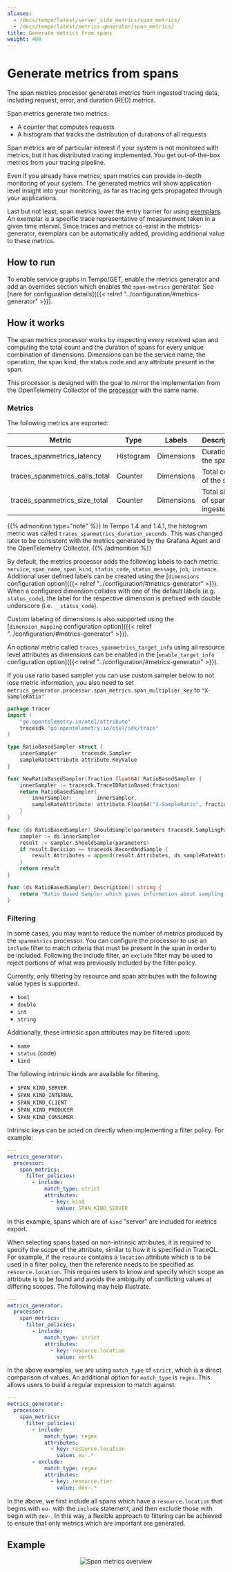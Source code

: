 ```yaml
---
aliases:
  - /docs/tempo/latest/server_side_metrics/span_metrics/
  - /docs/tempo/latest/metrics-generator/span_metrics/
title: Generate metrics from spans
weight: 400
---
```


# Generate metrics from spans

The span metrics processor generates metrics from ingested tracing data, including request, error, and duration (RED) metrics.

Span metrics generate two metrics:

- A counter that computes requests
- A histogram that tracks the distribution of durations of all requests

Span metrics are of particular interest if your system is not monitored with metrics,
but it has distributed tracing implemented.
You get out-of-the-box metrics from your tracing pipeline.

Even if you already have metrics, span metrics can provide in-depth monitoring of your system.
The generated metrics will show application level insight into your monitoring,
as far as tracing gets propagated through your applications.

Last but not least, span metrics lower the entry barrier for using [exemplars](https://grafana.com/docs/grafana/latest/basics/exemplars/).
An exemplar is a specific trace representative of measurement taken in a given time interval.
Since traces and metrics co-exist in the metrics-generator,
exemplars can be automatically added, providing additional value to these metrics.

## How to run

To enable service graphs in Tempo/GET, enable the metrics generator and add an overrides section which enables the `span-metrics` generator. See [here for configuration details]({{< relref "../configuration/#metrics-generator" >}}).

## How it works

The span metrics processor works by inspecting every received span and computing the total count and the duration of spans for every unique combination of dimensions.
Dimensions can be the service name, the operation, the span kind, the status code and any attribute present in the span.

This processor is designed with the goal to mirror the implementation from the OpenTelemetry Collector of the [processor](https://github.com/open-telemetry/opentelemetry-collector-contrib/tree/main/processor/spanmetricsprocessor) with the same name.

### Metrics

The following metrics are exported:

| Metric                         | Type      | Labels     | Description                  |
| ------------------------------ | --------- | ---------- | ---------------------------- |
| traces_spanmetrics_latency     | Histogram | Dimensions | Duration of the span         |
| traces_spanmetrics_calls_total | Counter   | Dimensions | Total count of the span      |
| traces_spanmetrics_size_total  | Counter   | Dimensions | Total size of spans ingested |

{{% admonition type="note" %}}
In Tempo 1.4 and 1.4.1, the histogram metric was called `traces_spanmetrics_duration_seconds`. This was changed later to be consistent with the metrics generated by the Grafana Agent and the OpenTelemetry Collector.
{{% /admonition %}}

By default, the metrics processor adds the following labels to each metric: `service`, `span_name`, `span_kind`, `status_code`, `status_message`, `job`, `instance`.
Additional user defined labels can be created using the [`dimensions` configuration option]({{< relref "../configuration/#metrics-generator" >}}).
When a configured dimension collides with one of the default labels (e.g. `status_code`), the label for the respective dimension is prefixed with double underscore (i.e. `__status_code`).

Custom labeling of dimensions is also supported using the [`dimension_mapping` configuration option]({{< relref "../configuration/#metrics-generator" >}}).

An optional metric called `traces_spanmetrics_target_info` using all resource level attributes as dimensions can be enabled in the [`enable_target_info` configuration option]({{< relref "../configuration/#metrics-generator" >}}).

If you use ratio based sampler you can use custom sampler below to not lose metric information, you also need to set `metrics_generator.processor.span_metrics.span_multiplier_key` to `"X-SampleRatio"`

```go
package tracer
import (
	"go.opentelemetry.io/otel/attribute"
	tracesdk "go.opentelemetry.io/otel/sdk/trace"
)

type RatioBasedSampler struct {
	innerSampler        tracesdk.Sampler
	sampleRateAttribute attribute.KeyValue
}

func NewRatioBasedSampler(fraction float64) RatioBasedSampler {
	innerSampler := tracesdk.TraceIDRatioBased(fraction)
	return RatioBasedSampler{
		innerSampler:        innerSampler,
		sampleRateAttribute: attribute.Float64("X-SampleRatio", fraction),
	}
}

func (ds RatioBasedSampler) ShouldSample(parameters tracesdk.SamplingParameters) tracesdk.SamplingResult {
	sampler := ds.innerSampler
	result := sampler.ShouldSample(parameters)
	if result.Decision == tracesdk.RecordAndSample {
		result.Attributes = append(result.Attributes, ds.sampleRateAttribute)
	}
	return result
}

func (ds RatioBasedSampler) Description() string {
	return "Ratio Based Sampler which gives information about sampling ratio"
}
```

### Filtering

In some cases, you may want to reduce the number of metrics produced by the `spanmetrics` processor. You can configure the processor to use an `include` filter to match criteria that must be present in the span in order to be included. Following the include filter, an `exclude` filter may be used to reject portions of what was previously included by the filter policy.

Currently, only filtering by resource and span attributes with the following value types is supported.

- `bool`
- `double`
- `int`
- `string`

Additionally, these intrinsic span attributes may be filtered upon:

- `name`
- `status` (code)
- `kind`

The following intrinsic kinds are available for filtering.

- `SPAN_KIND_SERVER`
- `SPAN_KIND_INTERNAL`
- `SPAN_KIND_CLIENT`
- `SPAN_KIND_PRODUCER`
- `SPAN_KIND_CONSUMER`

Intrinsic keys can be acted on directly when implementing a filter policy. For example:

```yaml
---
metrics_generator:
  processor:
    span_metrics:
      filter_policies:
        - include:
            match_type: strict
            attributes:
              - key: kind
                value: SPAN_KIND_SERVER
```

In this example, spans which are of `kind` "server" are included for metrics export.

When selecting spans based on non-intrinsic attributes, it is required to specify the scope of the attribute, similar to how it is specified in TraceQL. For example, if the `resource` contains a `location` attribute which is to be used in a filter policy, then the reference needs to be specified as `resource.location`. This requires users to know and specify which scope an attribute is to be found and avoids the ambiguity of conflicting values at differing scopes. The following may help illustrate.

```yaml
---
metrics_generator:
  processor:
    span_metrics:
      filter_policies:
        - include:
            match_type: strict
            attributes:
              - key: resource.location
                value: earth
```

In the above examples, we are using `match_type` of `strict`, which is a direct comparison of values. An additional option for `match_type` is `regex`. This allows users to build a regular expression to match against.

```yaml
---
metrics_generator:
  processor:
    span_metrics:
      filter_policies:
        - include:
            match_type: regex
            attributes:
              - key: resource.location
                value: eu-.*
        - exclude:
            match_type: regex
            attributes:
              - key: resource.tier
                value: dev-.*
```

In the above, we first include all spans which have a `resource.location` that begins with `eu-` with the `include` statement, and then exclude those with begin with `dev-`. In this way, a flexible approach to filtering can be achieved to ensure that only metrics which are important are generated.

## Example

<p align="center"><img src="../span-metrics-example.png" alt="Span metrics overview"></p>

